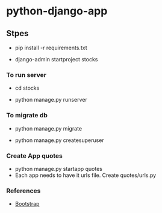 # python-django-app

## Stpes
- pip install -r requirements.txt

- django-admin startproject stocks

### To run server
- cd stocks

- python manage.py runserver

### To migrate db
- python manage.py migrate

- python manage.py createsuperuser


### Create App quotes
- python manage.py startapp quotes
- Each app needs to have it urls file. Create quotes/urls.py

### References
- [Bootstrap](https://getbootstrap.com/docs/5.2/getting-started/introduction/)
  
